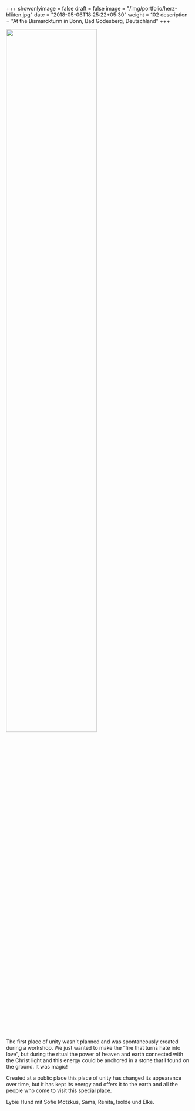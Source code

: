 +++
showonlyimage = false
draft = false
image = "/img/portfolio/herz-blüten.jpg"
date = "2018-05-06T18:25:22+05:30"
weight = 102
description = "At the Bismarckturm in Bonn, Bad Godesberg, Deutschland"
+++

<img src="/img/portfolio/herz-blüten.jpg" width=70% id="bildImText"/>


The first place of unity wasn´t planned and was spontaneously created during a workshop. We just wanted to make the “fire that turns hate into love”, but during the ritual the power of heaven and earth connected with the Christ light and this energy could be anchored in a stone that I found on the ground. It was magic!

Created at a public place this place of unity has changed its appearance over time, but it has kept its energy and offers it to the earth and all the people who come to visit this special place.

Lybie Hund mit Sofie Motzkus, Sama, Renita, Isolde und Elke.